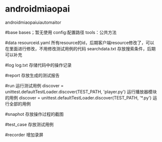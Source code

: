 # androidmiaopai
androidmiaopaiuiautomaitor

#base
bases；暂无使用
config:配置路径
tools：公共方法

#data
resourceid.yaml     所有resource的id，后期客户端resource修改了，可以在里面进行修改，不用修改测试用例的代码
searchdata.txt   存放搜索条件，后期可以补充


#log
log.txt   存储代码中的操作记录


#report    存放生成的测试报告

#run    运行测试用例
discover = unittest.defaultTestLoader.discover(TEST_PATH, 'player.py')    运行播放器模块的用例
discover = unittest.defaultTestLoader.discover(TEST_PATH, '*.py')    运行全部的用例

#snaphot   存放操作过程的截图

#test_case  存放测试用例

#recorder  增加录屏
